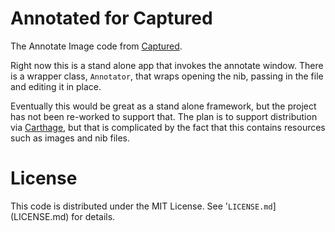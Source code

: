 # Annotated for Captured

The Annotate Image code from [Captured](http://www.capturedapp.com/).

Right now this is a stand alone app that invokes the annotate window. There is a wrapper class, `Annotator`, that wraps opening the nib, passing in the file and editing it in place.

Eventually this would be great as a stand alone framework, but the project has not been re-worked to support that. The plan is to support distribution via [Carthage](https://github.com/Carthage/Carthage), but that is complicated by the fact that this contains resources such as images and nib files.


# License

This code is distributed under the MIT License. See '`LICENSE.md`](LICENSE.md) for details.
